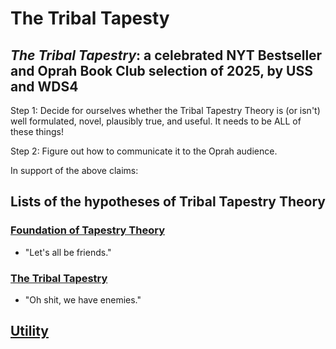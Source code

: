 The Tribal Tapesty
=====

*The Tribal Tapestry*: a celebrated NYT Bestseller and Oprah Book Club selection of 2025, by USS and WDS4
-----

Step 1: Decide for ourselves whether the Tribal Tapestry Theory is (or isn't) well formulated, novel, plausibly true, and useful. It needs to be ALL of these things!

Step 2: Figure out how to communicate it to the Oprah audience.

In support of the above claims:

## Lists of the hypotheses of Tribal Tapestry Theory

### [Foundation of Tapestry Theory](https://github.com/wds4/tribal-tapestry/blob/main/essays/bookJustification/hypotheses/tapestryFoundation.md)

- "Let's all be friends."
  
### [The Tribal Tapestry](https://github.com/wds4/tribal-tapestry/blob/main/essays/bookJustification/hypotheses/tribalTapestry.md)

- "Oh shit, we have enemies."
  
## [Utility](https://github.com/wds4/tribal-tapestry/blob/main/essays/bookJustification/utility.md)

